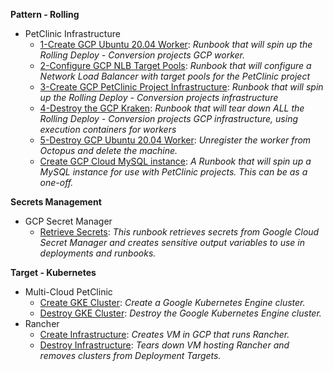 **Pattern - Rolling**

- PetClinic Infrastructure
   - <a href="https://samples.octopus.app/app#/Spaces-45/projects/Projects-441/operations/runbooks/Runbooks-445/process/RunbookProcess-Runbooks-445" target="_blank">1-Create GCP Ubuntu 20.04 Worker</a>: <i>Runbook that will spin up the Rolling Deploy - Conversion projects GCP worker.</i>
   - <a href="https://samples.octopus.app/app#/Spaces-45/projects/Projects-441/operations/runbooks/Runbooks-480/process/RunbookProcess-Runbooks-480" target="_blank">2-Configure GCP NLB Target Pools</a>: <i>Runbook that will configure a Network Load Balancer with target pools for the PetClinic project</i>
   - <a href="https://samples.octopus.app/app#/Spaces-45/projects/Projects-441/operations/runbooks/Runbooks-448/process/RunbookProcess-Runbooks-448" target="_blank">3-Create GCP PetClinic Project Infrastructure</a>: <i>Runbook that will spin up the Rolling Deploy - Conversion projects infrastructure</i>
   - <a href="https://samples.octopus.app/app#/Spaces-45/projects/Projects-441/operations/runbooks/Runbooks-586/process/RunbookProcess-Runbooks-586" target="_blank">4-Destroy the GCP Kraken</a>: <i>Runbook that will tear down ALL the Rolling Deploy - Conversion projects GCP infrastructure, using execution containers for workers</i>
   - <a href="https://samples.octopus.app/app#/Spaces-45/projects/Projects-441/operations/runbooks/Runbooks-588/process/RunbookProcess-Runbooks-588" target="_blank">5-Destroy GCP Ubuntu 20.04 Worker</a>: <i>Unregister the worker from Octopus and delete the machine.</i>
   - <a href="https://samples.octopus.app/app#/Spaces-45/projects/Projects-441/operations/runbooks/Runbooks-449/process/RunbookProcess-Runbooks-449" target="_blank">Create GCP Cloud MySQL instance</a>: <i>A Runbook that will spin up a MySQL instance for use with PetClinic projects. This can be as a one-off.</i>
    
**Secrets Management**

- GCP Secret Manager
   - <a href="https://samples.octopus.app/app#/Spaces-822/projects/Projects-1703/operations/runbooks/Runbooks-1743/process/RunbookProcess-Runbooks-1743" target="_blank">Retrieve Secrets</a>: <i>This runbook retrieves secrets from Google Cloud Secret Manager and creates sensitive output variables to use in deployments and runbooks.</i>
    
**Target - Kubernetes**

- Multi-Cloud PetClinic
   - <a href="https://samples.octopus.app/app#/Spaces-105/projects/Projects-1707/operations/runbooks/Runbooks-1764/process/RunbookProcess-Runbooks-1764" target="_blank">Create GKE Cluster</a>: <i>Create a Google Kubernetes Engine cluster.</i>
   - <a href="https://samples.octopus.app/app#/Spaces-105/projects/Projects-1707/operations/runbooks/Runbooks-1767/process/RunbookProcess-Runbooks-1767" target="_blank">Destroy GKE Cluster</a>: <i>Destroy the Google Kubernetes Engine cluster.</i>
- Rancher
   - <a href="https://samples.octopus.app/app#/Spaces-105/projects/Projects-1032/operations/runbooks/Runbooks-1027/process/RunbookProcess-Runbooks-1027" target="_blank">Create Infrastructure</a>: <i>Creates VM in GCP that runs Rancher.</i>
   - <a href="https://samples.octopus.app/app#/Spaces-105/projects/Projects-1032/operations/runbooks/Runbooks-1123/process/RunbookProcess-Runbooks-1123" target="_blank">Destroy Infrastructure</a>: <i>Tears down VM hosting Rancher and removes clusters from Deployment Targets.</i>
